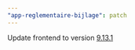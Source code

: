 ```yaml
---
"app-reglementaire-bijlage": patch
---
```


Update frontend to version [9.13.1](https://github.com/lblod/frontend-reglementaire-bijlage/releases/tag/v9.13.1)
